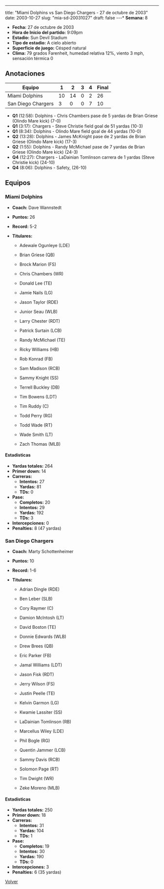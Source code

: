 ---
title: "Miami Dolphins vs San Diego Chargers - 27 de octubre de 2003"
date: 2003-10-27
slug: "mia-sd-20031027"
draft: false
---* **Semana:** 8
* **Fecha:** 27 de octubre de 2003
* **Hora de Inicio del partido:** 9:09pm
* **Estadio:** Sun Devil Stadium
* **Tipo de estadio:** A cielo abierto
* **Superficie de juego:** Césped natural
* **Clima:** 79 grados Farenheit, humedad relativa 12%, viento 3 mph, sensación térmica 0




## Anotaciones
| Equipo | 1 | 2 | 3 | 4 | Final |
|--------|---|---|---|---|-------|
| Miami Dolphins  | 10 | 14 | 0 | 2  | 26 |
| San Diego Chargers  | 3 | 0 | 0 | 7  | 10 |
* **Q1** (12:58): Dolphins - Chris Chambers pase de 5 yardas de Brian Griese (Olindo Mare kick) (7-0)
* **Q1** (3:17): Chargers - Steve Christie field goal de 51 yardas (10-3)
* **Q1** (8:34): Dolphins - Olindo Mare field goal de 44 yardas (10-0)
* **Q2** (13:28): Dolphins - James McKnight pase de 2 yardas de Brian Griese (Olindo Mare kick) (17-3)
* **Q2** (1:55): Dolphins - Randy McMichael pase de 7 yardas de Brian Griese (Olindo Mare kick) (24-3)
* **Q4** (12:27): Chargers - LaDainian Tomlinson carrera de 1 yardas (Steve Christie kick) (24-10)
* **Q4** (8:06): Dolphins - Safety, (26-10)


## Equipos


### Miami Dolphins
* **Coach:** Dave Wannstedt
* **Puntos:** 26
* **Record:** 5-2
* **Titulares:** 

  * Adewale Ogunleye (LDE) 

  * Brian Griese (QB) 

  * Brock Marion (FS) 

  * Chris Chambers (WR) 

  * Donald Lee (TE) 

  * Jamie Nails (LG) 

  * Jason Taylor (RDE) 

  * Junior Seau (WLB) 

  * Larry Chester (RDT) 

  * Patrick Surtain (LCB) 

  * Randy McMichael (TE) 

  * Ricky Williams (HB) 

  * Rob Konrad (FB) 

  * Sam Madison (RCB) 

  * Sammy Knight (SS) 

  * Terrell Buckley (DB) 

  * Tim Bowens (LDT) 

  * Tim Ruddy (C) 

  * Todd Perry (RG) 

  * Todd Wade (RT) 

  * Wade Smith (LT) 

  * Zach Thomas (MLB) 

#### Estadísticas
* **Yardas totales:** 264
* **Primer down:** 14
* **Carreras:**
  * **Intentos:** 27
  * **Yardas:** 81
  * **TDs:** 0
* **Pase:**
  * **Completos:** 20
  * **Intentos:** 29
  * **Yardas:** 192
  * **TDs:** 3
* **Intercepciones:** 0
* **Penalties:** 8 (47 yardas)

### San Diego Chargers
* **Coach:** Marty Schottenheimer
* **Puntos:** 10
* **Record:** 1-6
* **Titulares:** 

  * Adrian Dingle (RDE) 

  * Ben Leber (SLB) 

  * Cory Raymer (C) 

  * Damion McIntosh (LT) 

  * David Boston (TE) 

  * Donnie Edwards (WLB) 

  * Drew Brees (QB) 

  * Eric Parker (FB) 

  * Jamal Williams (LDT) 

  * Jason Fisk (RDT) 

  * Jerry Wilson (FS) 

  * Justin Peelle (TE) 

  * Kelvin Garmon (LG) 

  * Kwamie Lassiter (SS) 

  * LaDainian Tomlinson (RB) 

  * Marcellus Wiley (LDE) 

  * Phil Bogle (RG) 

  * Quentin Jammer (LCB) 

  * Sammy Davis (RCB) 

  * Solomon Page (RT) 

  * Tim Dwight (WR) 

  * Zeke Moreno (MLB) 

#### Estadísticas
* **Yardas totales:** 250
* **Primer down:** 18
* **Carreras:**
  * **Intentos:** 31
  * **Yardas:** 104
  * **TDs:** 1
* **Pase:**
  * **Completos:** 19
  * **Intentos:** 30
  * **Yardas:** 190
  * **TDs:** 0
* **Intercepciones:** 3
* **Penalties:** 6 (35 yardas)


[Volver](/historia/2003)

